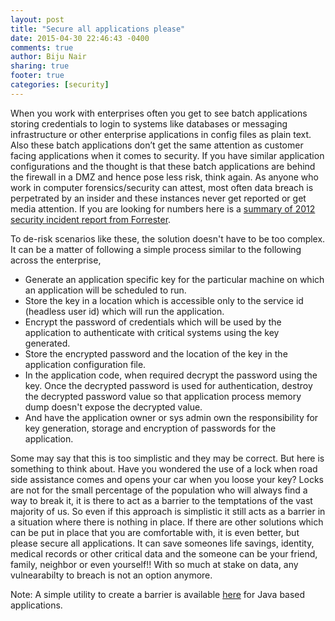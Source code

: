 ```yaml
---
layout: post
title: "Secure all applications please"
date: 2015-04-30 22:46:43 -0400
comments: true
author: Biju Nair
sharing: true
footer: true
categories: [security]
---
```

When you work with enterprises often you get to see batch applications storing credentials to login to systems like databases or messaging infrastructure or other enterprise applications in config files as plain text. Also these batch applications don’t get the same attention as customer facing applications when it comes to security. If you have similar application configurations and the thought is that these batch applications are behind the firewall in a DMZ and hence pose less risk, think again. As anyone who work in computer forensics/security can attest, most often data breach is perpetrated by an insider and these instances never get reported or get media attention. If you are looking for numbers here is a [summary of 2012 security incident report from Forrester](http://blogs.forrester.com/heidi_shey/13-01-07-a_2012_security_incident_recap_by_the_numbers). 

To de-risk scenarios like these, the solution doesn't have to be too complex. It can be a matter of following a simple process similar to the following across the enterprise,

<!--more-->

- Generate an application specific key for the particular machine on which an application will be scheduled to run.
- Store the key in a location which is accessible only to the service id (headless user id) which will run the application.
- Encrypt the password of credentials which will be used by the application to authenticate with critical systems using the key generated.
- Store the encrypted password and the location of the key in the application configuration file.
- In the application code, when required decrypt the password using the key. Once the decrypted password is used for authentication, destroy the decrypted password value so that application process memory dump doesn't expose the decrypted value.
- And have the application owner or sys admin own the responsibility for key generation, storage and encryption of passwords for the application.

Some may say that this is too simplistic and they may be correct. But here is something to think about. Have you wondered the use of a lock when road side assistance comes and opens your car when you loose your key? Locks are not for the small percentage of the population who will always find a way to break it, it is there to act as a barrier to the temptations of the vast majority of us. So even if this approach is simplistic it still acts as a barrier in a situation where there is nothing in place. If there are other solutions which can be put in place that you are comfortable with, it is even better, but please secure all applications. It can save someones life savings, identity, medical records or other critical data and the someone can be your friend, family, neighbor or even yourself!! With so much at stake on data, any vulnearabilty to breach is not an option anymore.

Note: A simple utility to create a barrier is available [here](https://github.com/bijugs/kaaval) for Java based applications.
